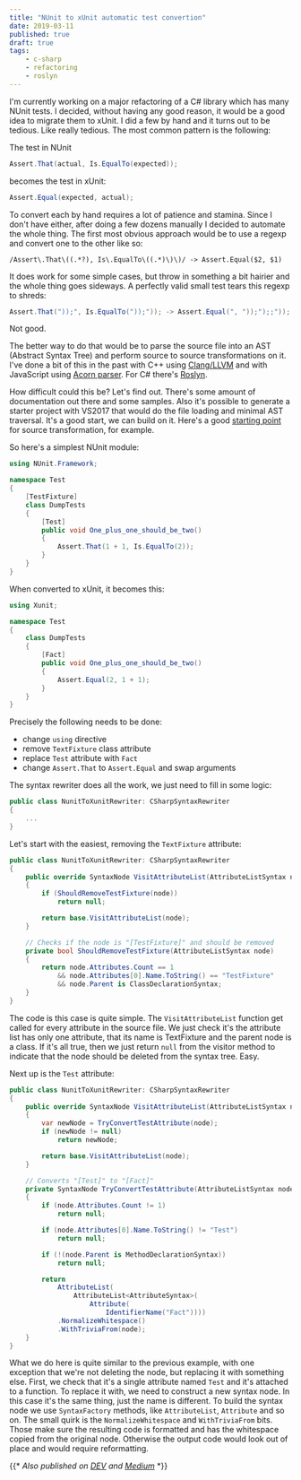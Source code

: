 ```yaml
---
title: "NUnit to xUnit automatic test convertion"
date: 2019-03-11
published: true
draft: true
tags:
    - c-sharp
    - refactoring
    - roslyn
---
```


I'm currently working on a major refactoring of a C# library which has many NUnit tests. I decided, without having any good reason, it would be a good idea to migrate them to xUnit. I did a few by hand and it turns out to be tedious. Like really tedious. The most common pattern is the following:

The test in NUnit

```c#
Assert.That(actual, Is.EqualTo(expected));
```

becomes the test in xUnit:

```c#
Assert.Equal(expected, actual);
```

To convert each by hand requires a lot of patience and stamina. Since I don't have either, after doing a few dozens manually I decided to automate the whole thing. The first most obvious approach would be to use a regexp and convert one to the other like so:

```
/Assert\.That\((.*?), Is\.EqualTo\((.*)\)\)/ -> Assert.Equal($2, $1)
```

It does work for some simple cases, but throw in something a bit hairier and the whole thing goes sideways. A perfectly valid small test tears this regexp to shreds:

```c#
Assert.That("));", Is.EqualTo("));")); -> Assert.Equal(", "));");;"));
```

Not good.

The better way to do that would be to parse the source file into an AST (Abstract Syntax Tree) and perform source to source transformations on it. I've done a bit of this in the past with C++ using [Clang/LLVM](https://clang.llvm.org/) and with JavaScript using [Acorn parser](https://github.com/acornjs/acorn). For C# there's [Roslyn](https://github.com/dotnet/roslyn).

How difficult could this be? Let's find out. There's some amount of documentation out there and some samples. Also it's possible to generate a starter project with VS2017 that would do the file loading and minimal AST traversal. It's a good start, we can build on it. Here's a good [starting point](https://github.com/dotnet/roslyn/wiki/Getting-Started-C%23-Syntax-Transformation) for source transformation, for example.

So here's a simplest NUnit module:

```c#
using NUnit.Framework;

namespace Test
{
    [TestFixture]
    class DumpTests
    {
        [Test]
        public void One_plus_one_should_be_two()
        {
            Assert.That(1 + 1, Is.EqualTo(2));
        }
    }
}
```

When converted to xUnit, it becomes this:

```c#
using Xunit;

namespace Test
{
    class DumpTests
    {
        [Fact]
        public void One_plus_one_should_be_two()
        {
            Assert.Equal(2, 1 + 1);
        }
    }
}
```

Precisely the following needs to be done:

- change `using` directive
- remove `TextFixture` class attribute
- replace `Test` attribute with `Fact`
- change `Assert.That` to `Assert.Equal` and swap arguments

The syntax rewriter does all the work, we just need to fill in some logic:

```c#
public class NunitToXunitRewriter: CSharpSyntaxRewriter
{
    ...
}
```

Let's start with the easiest, removing the `TextFixture` attribute:

```c#
public class NunitToXunitRewriter: CSharpSyntaxRewriter
{
    public override SyntaxNode VisitAttributeList(AttributeListSyntax node)
    {
        if (ShouldRemoveTestFixture(node))
            return null;

        return base.VisitAttributeList(node);
    }

    // Checks if the node is "[TestFixture]" and should be removed
    private bool ShouldRemoveTestFixture(AttributeListSyntax node)
    {
        return node.Attributes.Count == 1
            && node.Attributes[0].Name.ToString() == "TestFixture"
            && node.Parent is ClassDeclarationSyntax;
    }
}
```

The code is this case is quite simple. The `VisitAttributeList` function get called for every attribute in the source file. We just check it's the attribute list has only one attribute, that its name is TextFixture and the parent node is a class. If it's all true, then we just return `null` from the visitor method to indicate that the node should be deleted from the syntax tree. Easy.

Next up is the `Test` attribute:

```c#
public class NunitToXunitRewriter: CSharpSyntaxRewriter
{
    public override SyntaxNode VisitAttributeList(AttributeListSyntax node)
    {
        var newNode = TryConvertTestAttribute(node);
        if (newNode != null)
            return newNode;

        return base.VisitAttributeList(node);
    }

    // Converts "[Test]" to "[Fact]"
    private SyntaxNode TryConvertTestAttribute(AttributeListSyntax node)
    {
        if (node.Attributes.Count != 1)
            return null;

        if (node.Attributes[0].Name.ToString() != "Test")
            return null;

        if (!(node.Parent is MethodDeclarationSyntax))
            return null;

        return
            AttributeList(
                AttributeList<AttributeSyntax>(
                    Attribute(
                        IdentifierName("Fact"))))
            .NormalizeWhitespace()
            .WithTriviaFrom(node);
    }
}
```

What we do here is quite similar to the previous example, with one exception that we're not deleting the node, but replacing it with something else. First, we check that it's a single attribute named `Test` and it's attached to a function. To replace it with, we need to construct a new syntax node. In this case it's the same thing, just the name is different. To build the syntax node we use `SyntaxFactory` methods, like `AttributeList`, `Attribute` and so on. The small quirk is the `NormalizeWhitespace` and
`WithTriviaFrom` bits. Those make sure the resulting code is formatted and has the whitespace copied from the original node. Otherwise the output code would look out of place and would require reformatting.



{{* *Also published on [DEV](https://dev.to/detunized/?) and [Medium](https://medium.com/@detunized/?)* *}}
